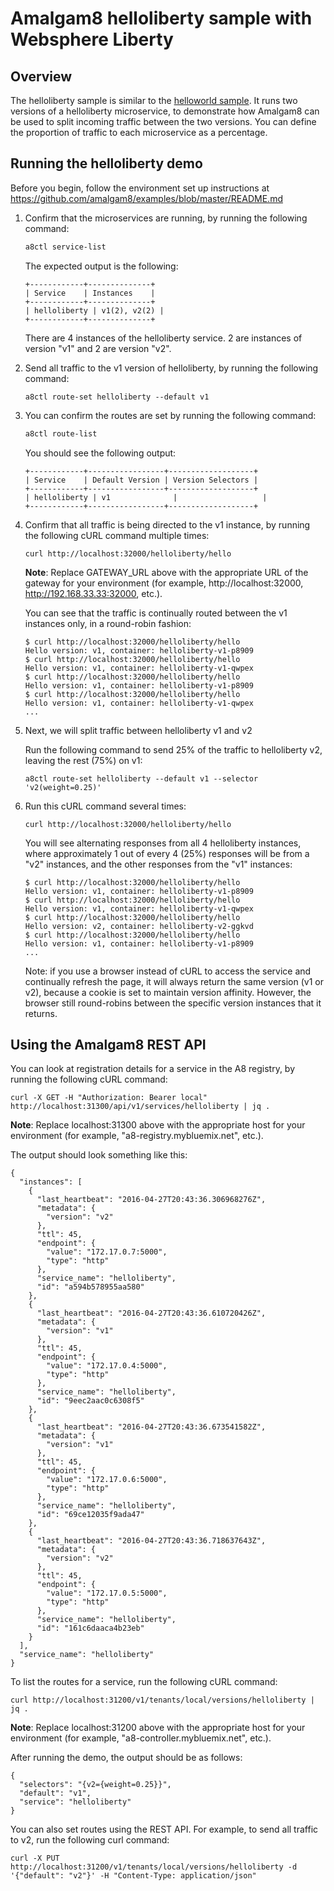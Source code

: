 # Amalgam8 helloliberty sample with Websphere Liberty

## Overview

The helloliberty sample is similar to the 
 [helloworld sample](https://github.com/amalgam8/examples/tree/0.1.0/apps/helloworld).
It runs two versions of a helloliberty microservice, to demonstrate how Amalgam8 can be used to split 
incoming traffic between the two versions. You can define the proportion of traffic to each microservice as a percentage.

## Running the helloliberty demo

Before you begin, follow the environment set up instructions at https://github.com/amalgam8/examples/blob/master/README.md

1. Confirm that the microservices are running, by running the following command:

    ```bash
    a8ctl service-list
    ```
    
    The expected output is the following:
    
    ```
    +------------+--------------+
    | Service    | Instances    |
    +------------+--------------+
    | helloliberty | v1(2), v2(2) |
    +------------+--------------+
    ```

    There are 4 instances of the helloliberty service. 2 are instances of version "v1" and 2 are version "v2". 

1. Send all traffic to the v1 version of helloliberty, by running the following command:

    ```
    a8ctl route-set helloliberty --default v1
    ```

1. You can confirm the routes are set by running the following command:

    ```bash
    a8ctl route-list
    ```

    You should see the following output:

    ```
    +------------+-----------------+-------------------+
    | Service    | Default Version | Version Selectors |
    +------------+-----------------+-------------------+
    | helloliberty | v1              |                   |
    +------------+-----------------+-------------------+
    ```

1. Confirm that all traffic is being directed to the v1 instance, by running the following cURL command multiple times:

    ```
    curl http://localhost:32000/helloliberty/hello
    ```

    **Note**: Replace GATEWAY_URL above with the appropriate URL of the gateway
    for your environment (for example, http://localhost:32000, http://192.168.33.33:32000, etc.).

    You can see that the traffic is continually routed between the v1 instances only, in a round-robin fashion:

    ```
    $ curl http://localhost:32000/helloliberty/hello
    Hello version: v1, container: helloliberty-v1-p8909
    $ curl http://localhost:32000/helloliberty/hello
    Hello version: v1, container: helloliberty-v1-qwpex
    $ curl http://localhost:32000/helloliberty/hello
    Hello version: v1, container: helloliberty-v1-p8909
    $ curl http://localhost:32000/helloliberty/hello
    Hello version: v1, container: helloliberty-v1-qwpex
    ...
    ```

1. Next, we will split traffic between helloliberty v1 and v2

    Run the following command to send 25% of the traffic to helloliberty v2, leaving the rest (75%) on v1:
    
    ```
    a8ctl route-set helloliberty --default v1 --selector 'v2(weight=0.25)'
    ```

1. Run this cURL command several times:

    ```
    curl http://localhost:32000/helloliberty/hello
    ```

    You will see alternating responses from all 4 helloliberty instances, where approximately 1 out of every 4 (25%) responses
    will be from a "v2" instances, and the other responses from the "v1" instances:

    ```
    $ curl http://localhost:32000/helloliberty/hello
    Hello version: v1, container: helloliberty-v1-p8909
    $ curl http://localhost:32000/helloliberty/hello
    Hello version: v1, container: helloliberty-v1-qwpex
    $ curl http://localhost:32000/helloliberty/hello
    Hello version: v2, container: helloliberty-v2-ggkvd
    $ curl http://localhost:32000/helloliberty/hello
    Hello version: v1, container: helloliberty-v1-p8909
    ...
    ```

    Note: if you use a browser instead of cURL to access the service and continually refresh the page, 
    it will always return the same version (v1 or v2), because a cookie is set to maintain version affinity.
    However, the browser still round-robins between the specific version instances that it returns.

## Using the Amalgam8 REST API

You can look at registration details for a service in the A8 registry, by running the following cURL command:

```
curl -X GET -H "Authorization: Bearer local" http://localhost:31300/api/v1/services/helloliberty | jq .
```

**Note**: Replace localhost:31300 above with the appropriate host
for your environment (for example, "a8-registry.mybluemix.net", etc.).

The output should look something like this:

```
{
  "instances": [
    {
      "last_heartbeat": "2016-04-27T20:43:36.306968276Z",
      "metadata": {
        "version": "v2"
      },
      "ttl": 45,
      "endpoint": {
        "value": "172.17.0.7:5000",
        "type": "http"
      },
      "service_name": "helloliberty",
      "id": "a594b578955aa580"
    },
    {
      "last_heartbeat": "2016-04-27T20:43:36.610720426Z",
      "metadata": {
        "version": "v1"
      },
      "ttl": 45,
      "endpoint": {
        "value": "172.17.0.4:5000",
        "type": "http"
      },
      "service_name": "helloliberty",
      "id": "9eec2aac0c6308f5"
    },
    {
      "last_heartbeat": "2016-04-27T20:43:36.673541582Z",
      "metadata": {
        "version": "v1"
      },
      "ttl": 45,
      "endpoint": {
        "value": "172.17.0.6:5000",
        "type": "http"
      },
      "service_name": "helloliberty",
      "id": "69ce12035f9ada47"
    },
    {
      "last_heartbeat": "2016-04-27T20:43:36.718637643Z",
      "metadata": {
        "version": "v2"
      },
      "ttl": 45,
      "endpoint": {
        "value": "172.17.0.5:5000",
        "type": "http"
      },
      "service_name": "helloliberty",
      "id": "161c6daaca4b23eb"
    }
  ],
  "service_name": "helloliberty"
}
```

To list the routes for a service, run the following cURL command:

```
curl http://localhost:31200/v1/tenants/local/versions/helloliberty | jq .
```

**Note**: Replace localhost:31200 above with the appropriate host
for your environment (for example, "a8-controller.mybluemix.net", etc.).

After running the demo, the output should be as follows:

```
{
  "selectors": "{v2={weight=0.25}}",
  "default": "v1",
  "service": "helloliberty"
}
```

You can also set routes using the REST API. For example, to send all traffic to v2, run the following curl command:

```
curl -X PUT http://localhost:31200/v1/tenants/local/versions/helloliberty -d '{"default": "v2"}' -H "Content-Type: application/json"
```
